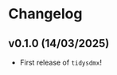 # Changelog

<!--next-version-placeholder-->

## v0.1.0 (14/03/2025)

- First release of `tidysdmx`!